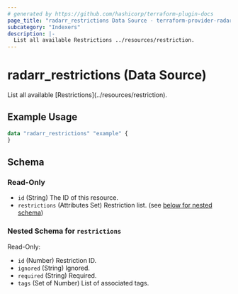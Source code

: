 ```yaml
---
# generated by https://github.com/hashicorp/terraform-plugin-docs
page_title: "radarr_restrictions Data Source - terraform-provider-radarr"
subcategory: "Indexers"
description: |-
  List all available Restrictions ../resources/restriction.
---
```


# radarr_restrictions (Data Source)

<!-- subcategory:Indexers -->List all available [Restrictions](../resources/restriction).

## Example Usage

```terraform
data "radarr_restrictions" "example" {
}
```

<!-- schema generated by tfplugindocs -->
## Schema

### Read-Only

- `id` (String) The ID of this resource.
- `restrictions` (Attributes Set) Restriction list. (see [below for nested schema](#nestedatt--restrictions))

<a id="nestedatt--restrictions"></a>
### Nested Schema for `restrictions`

Read-Only:

- `id` (Number) Restriction ID.
- `ignored` (String) Ignored.
- `required` (String) Required.
- `tags` (Set of Number) List of associated tags.


